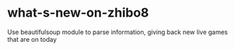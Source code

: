 # what-s-new-on-zhibo8
Use beautifulsoup module to parse information, giving back new live games that are on today

